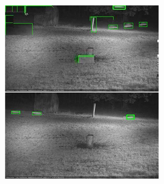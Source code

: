 ![20201027-175705-180710](in2/20201027/20201027-175705-180710_0_.jpg)
![20201027-182735-183740](in2/20201027/20201027-182735-183740_0_.jpg)

